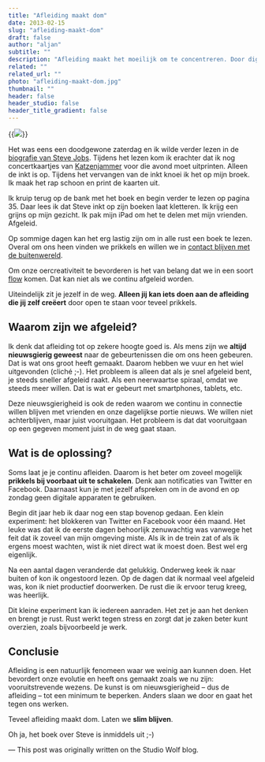 ```yaml
---
title: "Afleiding maakt dom"
date: 2013-02-15
slug: "afleiding-maakt-dom"
draft: false
author: "aljan"
subtitle: ""
description: "Afleiding maakt het moeilijk om te concentreren. Door digitale prikkels te beperken en momenten van rust in te bouwen, kun je productiever zijn en betere beslissingen nemen."
related: ""
related_url: ""
photo: "afleiding-maakt-dom.jpg"
thumbnail: ""
header: false
header_studio: false
header_title_gradient: false
---
```


{{<image src="afleiding-maakt-dom.jpg">}}

Het was eens een doodgewone zaterdag en ik wilde verder lezen in de [biografie van Steve Jobs](http://en.wikipedia.org/wiki/Steve_Jobs_(book)). Tijdens het lezen kom ik erachter dat ik nog concertkaartjes van [Katzenjammer](http://www.katzenjammer.no/) voor die avond moet uitprinten. Alleen de inkt is op. Tijdens het vervangen van de inkt knoei ik het op mijn broek. Ik maak het rap schoon en print de kaarten uit.

Ik kruip terug op de bank met het boek en begin verder te lezen op pagina 35. Daar lees ik dat Steve inkt op zijn boeken laat kletteren. Ik krijg een grijns op mijn gezicht. Ik pak mijn iPad om het te delen met mijn vrienden. Afgeleid.

Op sommige dagen kan het erg lastig zijn om in alle rust een boek te lezen. Overal om ons heen vinden we prikkels en willen we in [contact blijven met de buitenwereld](https://www.ted.com/talks/sherry_turkle_connected_but_alone).

Om onze oercreativiteit te bevorderen is het van belang dat we in een soort [flow](https://www.ted.com/talks/mihaly_csikszentmihalyi_flow_the_secret_to_happiness) komen. Dat kan niet als we continu afgeleid worden.

Uiteindelijk zit je jezelf in de weg. **Alleen jij kan iets doen aan de afleiding die jij zelf creëert** door open te staan voor teveel prikkels.

## Waarom zijn we afgeleid?

Ik denk dat afleiding tot op zekere hoogte goed is. Als mens zijn we **altijd nieuwsgierig geweest** naar de gebeurtenissen die om ons heen gebeuren. Dat is wat ons groot heeft gemaakt. Daarom hebben we vuur en het wiel uitgevonden (cliché ;-). Het probleem is alleen dat als je snel afgeleid bent, je steeds sneller afgeleid raakt. Als een neerwaartse spiraal, omdat we steeds meer willen. Dat is wat er gebeurt met smartphones, tablets, etc.

Deze nieuwsgierigheid is ook de reden waarom we continu in connectie willen blijven met vrienden en onze dagelijkse portie nieuws. We willen niet achterblijven, maar juist vooruitgaan. Het probleem is dat dat vooruitgaan op een gegeven moment juist in de weg gaat staan.

## Wat is de oplossing?

Soms laat je je continu afleiden. Daarom is het beter om zoveel mogelijk **prikkels bij voorbaat uit te schakelen**. Denk aan notificaties van Twitter en Facebook. Daarnaast kun je met jezelf afspreken om in de avond en op zondag geen digitale apparaten te gebruiken.

Begin dit jaar heb ik daar nog een stap bovenop gedaan. Een klein experiment: het blokkeren van Twitter en Facebook voor één maand. Het leuke was dat ik de eerste dagen behoorlijk zenuwachtig was vanwege het feit dat ik zoveel van mijn omgeving miste. Als ik in de trein zat of als ik ergens moest wachten, wist ik niet direct wat ik moest doen. Best wel erg eigenlijk.

Na een aantal dagen veranderde dat gelukkig. Onderweg keek ik naar buiten of kon ik ongestoord lezen. Op de dagen dat ik normaal veel afgeleid was, kon ik niet productief doorwerken. De rust die ik ervoor terug kreeg, was heerlijk.

Dit kleine experiment kan ik iedereen aanraden. Het zet je aan het denken en brengt je rust. Rust werkt tegen stress en zorgt dat je zaken beter kunt overzien, zoals bijvoorbeeld je werk.

## Conclusie

Afleiding is een natuurlijk fenomeen waar we weinig aan kunnen doen. Het bevordert onze evolutie en heeft ons gemaakt zoals we nu zijn: vooruitstrevende wezens. De kunst is om nieuwsgierigheid – dus de afleiding – tot een minimum te beperken. Anders slaan we door en gaat het tegen ons werken.

Teveel afleiding maakt dom. Laten we **slim blijven**.

Oh ja, het boek over Steve is inmiddels uit ;-)

— This post was originally written on the Studio Wolf blog.